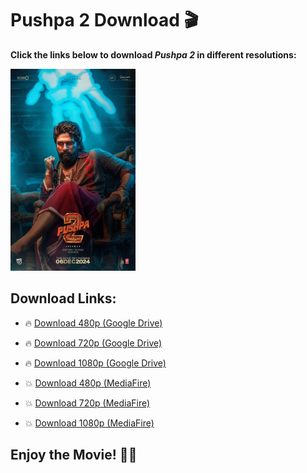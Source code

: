 # Pushpa 2 Download 🎬

**Click the links below to download *Pushpa 2* in different resolutions:**

<img src="MV5BNWU1ZWFhNGQtZDhlZC00ZWFlLTlmNmEtN2VmYmZiN2Y5ZmQ2XkEyXkFqcGc@._V1_FMjpg_UX1000_.jpg" alt="Pushpa 2 Image" width="200">

## Download Links:

- 🔥 [Download 480p (Google Drive)](your-gdrive-link-480p)
- 🔥 [Download 720p (Google Drive)](your-gdrive-link-720p)
- 🔥 [Download 1080p (Google Drive)](your-gdrive-link-1080p)

- 💥 [Download 480p (MediaFire)](your-mediafire-link-480p)
- 💥 [Download 720p (MediaFire)](your-mediafire-link-720p)
- 💥 [Download 1080p (MediaFire)](https://www.mediafire.com/file/9etf9tq701tkubp/Pushpa+2+-+The+Rule+(2024)+(Hindi+ORG.+AAC2.0-192Kbps+++Tamil)+Dual+Audio+UnCut+South+Movie+HDRip+1080p+WEB-DL.mkv/file)

## Enjoy the Movie! 🍿🎉
